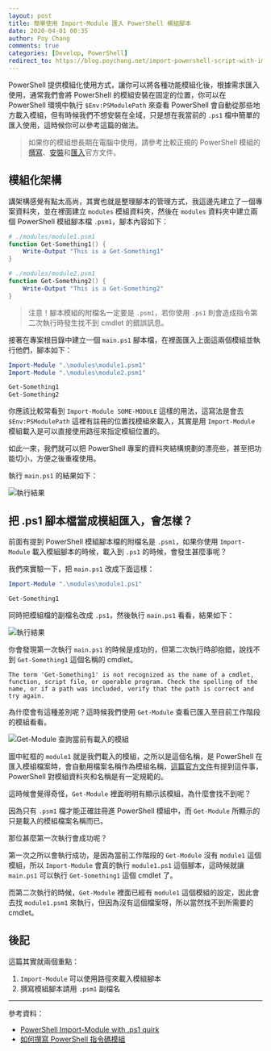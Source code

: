 ```yaml
---
layout: post
title: 簡單使用 Import-Module 匯入 PowerShell 模組腳本
date: 2020-04-01 00:35
author: Poy Chang
comments: true
categories: [Develop, PowerShell]
redirect_to: https://blog.poychang.net/import-powershell-script-with-import-module/
---
```


PowerShell 提供模組化使用方式，讓你可以將各種功能模組化後，根據需求匯入使用，通常我們會將 PowerShell 的模組安裝在固定的位置，你可以在 PowerShell 環境中執行 `$Env:PSModulePath` 來查看 PowerShell 會自動從那些地方載入模組，但有時候我們不想安裝在全域，只是想在我當前的 `.ps1` 檔中簡單的匯入使用，這時候你可以參考這篇的做法。

>如果你的模組想長期在電腦中使用，請參考比較正規的 PowerShell 模組的[撰寫](https://docs.microsoft.com/zh-tw/powershell/scripting/developer/module/writing-a-windows-powershell-module)、[安裝](https://docs.microsoft.com/zh-tw/powershell/scripting/developer/module/installing-a-powershell-module)和[匯入](https://docs.microsoft.com/zh-tw/powershell/scripting/developer/module/importing-a-powershell-module)官方文件。

## 模組化架構

講架構感覺有點太高尚，其實也就是整理腳本的管理方式，我這邊先建立了一個專案資料夾，並在裡面建立 `modules` 模組資料夾，然後在 `modules` 資料夾中建立兩個 PowerShell 模組腳本檔 `.psm1`，腳本內容如下：

```ps1
# ./modules/module1.psm1
function Get-Something1() {
    Write-Output "This is a Get-Something1"
}
```

```ps1
# ./modules/module2.psm1
function Get-Something2() {
    Write-Output "This is a Get-Something2"
}
```

>注意！腳本模組的附檔名一定要是 `.psm1`，若你使用 `.ps1` 則會造成指令第二次執行時發生找不到 cmdlet 的錯誤訊息。

接著在專案根目錄中建立一個 `main.ps1` 腳本檔，在裡面匯入上面這兩個模組並執行他們，腳本如下：

```ps1
Import-Module ".\modules\module1.psm1"
Import-Module ".\modules\module2.psm1"

Get-Something1
Get-Something2
```

你應該比較常看到 `Import-Module SOME-MODULE` 這樣的用法，這寫法是會去 `$Env:PSModulePath` 這裡有註冊的位置找模組來載入，其實是用 `Import-Module` 模組載入是可以直接使用路徑來指定模組位置的。

如此一來，我們就可以把 PowerShell 專案的資料夾結構規劃的漂亮些，甚至把功能切小，方便之後重複使用。

執行 `main.ps1` 的結果如下：

![執行結果](https://i.imgur.com/IYcs1E8.png)

## 把 .ps1 腳本檔當成模組匯入，會怎樣？

前面有提到 PowerShell 模組腳本檔的附檔名是 `.psm1`，如果你使用 `Import-Module` 載入模組腳本的時候，載入到 `.ps1` 的時候，會發生甚麼事呢？

我們來實驗一下，把 `main.ps1` 改成下面這樣：

```ps1
Import-Module ".\modules\module1.ps1"

Get-Something1
```

同時把模組檔的副檔名改成 `.ps1`，然後執行 `main.ps1` 看看，結果如下：

![執行結果](https://i.imgur.com/5Hy11zB.png)

你會發現第一次執行 `main.ps1` 的時候是成功的，但第二次執行時卻抱錯，說找不到 `Get-Something1` 這個名稱的 cmdlet。

```log
The term 'Get-Something1' is not recognized as the name of a cmdlet, function, script file, or operable program. Check the spelling of the name, or if a path was included, verify that the path is correct and try again.
```

為什麼會有這種差別呢？這時候我們使用 `Get-Module` 查看已匯入至目前工作階段的模組看看。

![Get-Module 查詢當前有載入的模組](https://i.imgur.com/7EXUbSm.png)

圖中紅框的 `module1` 就是我們載入的模組，之所以是這個名稱，是 PowerShell 在匯入模組檔案時，會自動用檔案名稱作為模組名稱，[這篇官方文件](https://docs.microsoft.com/zh-tw/powershell/scripting/developer/module/installing-a-powershell-module?view=powershell-7)有提到這件事，PowerShell 對模組資料夾和名稱是有一定規範的。

這時候會覺得奇怪，`Get-Module` 裡面明明有顯示該模組，為什麼會找不到呢？

因為只有 `.psm1` 檔才能正確註冊進 PowerShell 模組中，而 `Get-Module` 所顯示的只是載入的模組檔案名稱而已。

那位甚麼第一次執行會成功呢？

第一次之所以會執行成功，是因為當前工作階段的 `Get-Module` 沒有 `module1` 這個模組，所以 `Import-Module` 會真的執行 `module1.ps1` 這個腳本，這時候就讓 `main.ps1` 可以執行 `Get-Something1` 這個 cmdlet 了。

而第二次執行的時候，`Get-Module` 裡面已經有 `module1` 這個模組的設定，因此會去找 `module1.psm1` 來執行，但因為沒有這個檔案呀，所以當然找不到所需要的 cmdlet。

## 後記

這篇其實就兩個重點：

1. `Import-Module` 可以使用路徑來載入模組腳本
2. 撰寫模組腳本請用 `.psm1` 副檔名

----------

參考資料：

* [PowerShell Import-Module with .ps1 quirk](https://gist.github.com/magnetikonline/2cdbfe45258c0cc3cf1530548baf30a7)
* [如何撰寫 PowerShell 指令碼模組](https://docs.microsoft.com/zh-tw/powershell/scripting/developer/module/how-to-write-a-powershell-script-module)

